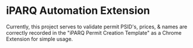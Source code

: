# iPARQ Automation Extension
Currently, this project serves to validate permit PSID's, prices, & names are correctly recorded in the "iPARQ Permit Creation Template" as a Chrome Extension for simple usage. 


